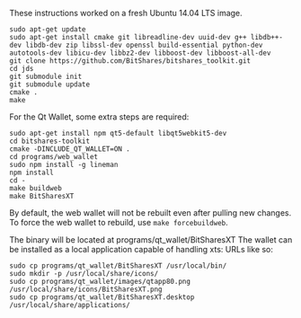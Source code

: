 These instructions worked on a fresh Ubuntu 14.04 LTS image.

    sudo apt-get update
    sudo apt-get install cmake git libreadline-dev uuid-dev g++ libdb++-dev libdb-dev zip libssl-dev openssl build-essential python-dev autotools-dev libicu-dev libbz2-dev libboost-dev libboost-all-dev
    git clone https://github.com/BitShares/bitshares_toolkit.git
    cd jds
    git submodule init
    git submodule update
    cmake .
    make

For the Qt Wallet, some extra steps are required:

	sudo apt-get install npm qt5-default libqt5webkit5-dev
	cd bitshares-toolkit
	cmake -DINCLUDE_QT_WALLET=ON .
	cd programs/web_wallet
	sudo npm install -g lineman
	npm install
	cd -
	make buildweb
	make BitSharesXT

By default, the web wallet will not be rebuilt even after pulling new changes. To force the web wallet to rebuild, use `make forcebuildweb`.

The binary will be located at programs/qt_wallet/BitSharesXT
The wallet can be installed as a local application capable of handling xts: URLs like so:

	sudo cp programs/qt_wallet/BitSharesXT /usr/local/bin/
	sudo mkdir -p /usr/local/share/icons/
	sudo cp programs/qt_wallet/images/qtapp80.png /usr/local/share/icons/BitSharesXT.png
	sudo cp programs/qt_wallet/BitSharesXT.desktop /usr/local/share/applications/
